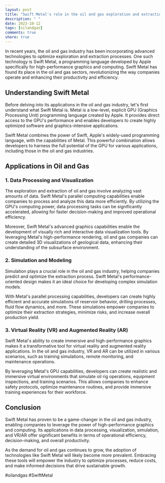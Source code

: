 ```yaml
---
layout: post
title: "Swift Metal's role in the oil and gas exploration and extraction sectors"
description: " "
date: 2023-10-12
tags: [oilandgas]
comments: true
share: true
---
```


In recent years, the oil and gas industry has been incorporating advanced technologies to optimize exploration and extraction processes. One such technology is Swift Metal, a programming language developed by Apple specifically for high-performance graphics and computing. Swift Metal has found its place in the oil and gas sectors, revolutionizing the way companies operate and enhancing their productivity and efficiency.

## Understanding Swift Metal

Before delving into its applications in the oil and gas industry, let's first understand what Swift Metal is. Metal is a low-level, explicit GPU (Graphics Processing Unit) programming language created by Apple. It provides direct access to the GPU's performance and enables developers to create highly optimized software and graphics-intensive applications.

Swift Metal combines the power of Swift, Apple's widely-used programming language, with the capabilities of Metal. This powerful combination allows developers to harness the full potential of the GPU for various applications, including those in the oil and gas industries.

## Applications in Oil and Gas

### 1. Data Processing and Visualization

The exploration and extraction of oil and gas involve analyzing vast amounts of data. Swift Metal's parallel computing capabilities enable companies to process and analyze this data more efficiently. By utilizing the GPU's computing power, data processing tasks can be significantly accelerated, allowing for faster decision-making and improved operational efficiency.

Moreover, Swift Metal's advanced graphics capabilities enable the development of visually rich and interactive data visualization tools. By leveraging Metal's high-performance rendering, oil and gas companies can create detailed 3D visualizations of geological data, enhancing their understanding of the subsurface environment.

### 2. Simulation and Modeling

Simulation plays a crucial role in the oil and gas industry, helping companies predict and optimize the extraction process. Swift Metal's performance-oriented design makes it an ideal choice for developing complex simulation models.

With Metal's parallel processing capabilities, developers can create highly efficient and accurate simulations of reservoir behavior, drilling processes, fluid flow dynamics, and more. These simulations empower companies to optimize their extraction strategies, minimize risks, and increase overall production yield.

### 3. Virtual Reality (VR) and Augmented Reality (AR)

Swift Metal's ability to create immersive and high-performance graphics makes it a transformative tool for virtual reality and augmented reality applications. In the oil and gas industry, VR and AR can be utilized in various scenarios, such as training simulations, remote monitoring, and maintenance operations.

By leveraging Metal's GPU capabilities, developers can create realistic and immersive virtual environments that simulate oil rig operations, equipment inspections, and training scenarios. This allows companies to enhance safety protocols, optimize maintenance routines, and provide immersive training experiences for their workforce.

## Conclusion

Swift Metal has proven to be a game-changer in the oil and gas industry, enabling companies to leverage the power of high-performance graphics and computing. Its applications in data processing, visualization, simulation, and VR/AR offer significant benefits in terms of operational efficiency, decision-making, and overall productivity.

As the demand for oil and gas continues to grow, the adoption of technologies like Swift Metal will likely become more prevalent. Embracing these tools will empower the industry to optimize processes, reduce costs, and make informed decisions that drive sustainable growth.

#oilandgas #SwiftMetal